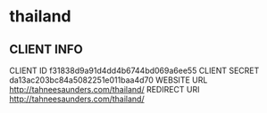 thailand
========


CLIENT INFO
------------

CLIENT ID	f31838d9a91d4dd4b6744bd069a6ee55
CLIENT SECRET	da13ac203bc84a5082251e011baa4d70
WEBSITE URL	http://tahneesaunders.com/thailand/
REDIRECT URI	http://tahneesaunders.com/thailand/
